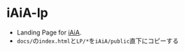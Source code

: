 # iAiA-lp

- Landing Page for [iAiA](https://github.com/psephopaiktes/iAiA).
- `docs/`の`index.html`と`LP/*`を`iAiA/public`直下にコピーする
